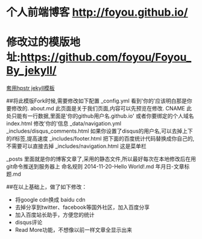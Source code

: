 # 个人前端博客 http://foyou.github.io/
# 修改过的模版地址:<a href="https://github.com/foyou/Foyou_By_jekyll/">https://github.com/foyou/Foyou_By_jekyll/</a>
<a href="https://github.com/hacke2/hpstr-jekyll-theme" >套用hpstr jekyll模板</a>

##将此模版Fork时候,需要修改如下配置
_config.yml 看到'你的'应该明白那是你要修改的.
about.md    此页面是关于我们页面,内容可以先预览在修改.
CNAME		此处只能有一行数据,里面是'你的github用户名.github.io' 或者你要绑定的个人域名
index.html	修改'你的'信息
_data/navigation.yml
_includes/disqus_comments.html  如果你设置了disqus的用户名,可以去掉上下的if标签,提高速度
_includes/footer.html			把下面的百度统计代码替换成你自己的,不需要可以直接去掉
_includes/navigation.html		这是菜单栏

_posts		里面就是你的博客文章了,采用的静态文件,所以最好每次在本地修改后在用git命令推送到服务器上
			命名规则  2014-11-20-Hello World!.md  年月日-文章标题.md


##在以上基础上，做了如下修改：
* 将google cdn换成 baidu cdn
* 去掉分享到twitter、facebook等国外社区，加入百度分享
* 加入百度站长助手，方便您的统计
* disqus评论
* Read More功能，不想像以前一样文章全显示出来



